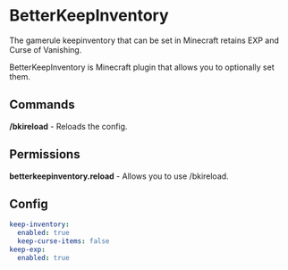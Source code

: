 # BetterKeepInventory

The gamerule keepinventory that can be set in Minecraft retains EXP and Curse of Vanishing.

BetterKeepInventory is Minecraft plugin that allows you to optionally set them.

## Commands

**/bkireload** - Reloads the config.

## Permissions

**betterkeepinventory.reload** - Allows you to use /bkireload.

## Config

```yaml
keep-inventory:
  enabled: true
  keep-curse-items: false
keep-exp:
  enabled: true
```

